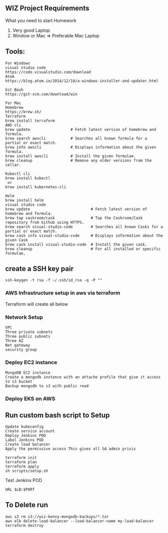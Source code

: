 ## WIZ Project Requirements 

What you need to start Homework
1.	Very good Laptop
2.	Window or Mac => Preferable Mac Laptop

## Tools:
```
For Windows
visual studio code
https://code.visualstudio.com/download
Atom
https://blog.atom.io/2014/12/10/a-windows-installer-and-updater.html

Git Bash
https://git-scm.com/download/win

For Mac
Homebrew
https://brew.sh/
Terraform
brew install terraform  
AWS cli
brew update                  # Fetch latest version of homebrew and formula.
brew search awscli           # Searches all known formula for a partial or exact match.
brew info awscli             # Displays information about the given formula.
brew install awscli          # Install the given formulae.
brew cleanup                 # Remove any older versions from the cellar.

Kubectl cli
brew install kubectl 
 or
brew install kubernetes-cli

Helm
brew install helm
visual studio code
brew update                           # Fetch latest version of homebrew and formula.
brew tap caskroom/cask                # Tap the Caskroom/Cask repository from Github using HTTPS.
brew search visual-studio-code        # Searches all known Casks for a partial or exact match.
brew cask info visual-studio-code     # Displays information about the given Cask
brew cask install visual-studio-code  # Install the given cask.
brew cleanup                          # For all installed or specific formulae, 
```
## create a SSH key pair
```
ssh-keygen -t rsa -f ~/.ssh/id_rsa -q -P ""
``` 
### AWS Infrastructure setup in aws via terraform
Terraform will create all below
### Network Setup
```
VPC 
Three private subnets
Three public subnets
Three AZ  
Net gateway
security group
```
### Deploy EC2 instance
```
MongoDB EC2 instance
Create a mongodb instance with an attache profile that give it access to s3 bucket 
Backup mongodb to s3 with public read
```
### Deploy EKS on AWS

## Run custom bash script to Setup 
```
Update kubeconfig 
Create service account
Deploy Jenkins POD
Label Jenkins POD
Create load balancer
Apply the permissive access This gives all SA admin privis
```
```
terraform init 
terraform plan
terraform apply
sh scripts/setup.sh
```
Test Jenkins POD
```
URL $LB:$PORT
```
## To Delete run
```
aws s3 rm s3://wiz-kenny-mongodb-backups/*.tar
aws elb delete-load-balancer --load-balancer-name my-load-balancer
terraform destroy
```
